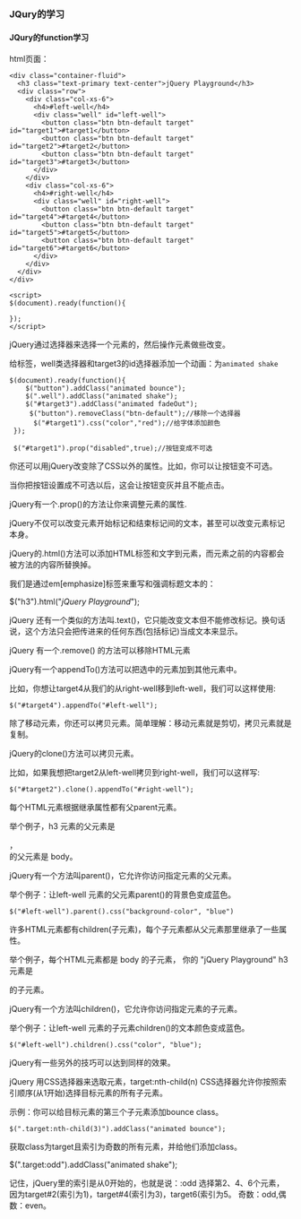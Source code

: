 ### JQury的学习

#### JQury的function学习

html页面：
```
<div class="container-fluid">
  <h3 class="text-primary text-center">jQuery Playground</h3>
  <div class="row">
    <div class="col-xs-6">
      <h4>#left-well</h4>
      <div class="well" id="left-well">
        <button class="btn btn-default target" id="target1">#target1</button>
        <button class="btn btn-default target" id="target2">#target2</button>
        <button class="btn btn-default target" id="target3">#target3</button>
      </div>
    </div>
    <div class="col-xs-6">
      <h4>#right-well</h4>
      <div class="well" id="right-well">
        <button class="btn btn-default target" id="target4">#target4</button>
        <button class="btn btn-default target" id="target5">#target5</button>
        <button class="btn btn-default target" id="target6">#target6</button>
      </div>
    </div>
  </div>
</div>
```

```
<script>
$(document).ready(function(){

});
</script>
```

jQuery通过选择器来选择一个元素的，然后操作元素做些改变。

给标签，well类选择器和target3的id选择器添加一个动画：为`animated shake`
```
$(document).ready(function(){
    $("button").addClass("animated bounce");
    $(".well").addClass("animated shake");
    $("#target3").addClass("animated fadeOut");
     $("button").removeClass("btn-default");//移除一个选择器
      $("#target1").css("color","red");//给字体添加颜色
 });
 
 $("#target1").prop("disabled",true);//按钮变成不可选
```

你还可以用jQuery改变除了CSS以外的属性。比如，你可以让按钮变不可选。

当你把按钮设置成不可选以后，这会让按钮变灰并且不能点击。

jQuery有一个.prop()的方法让你来调整元素的属性.

jQuery不仅可以改变元素开始标记和结束标记间的文本，甚至可以改变元素标记本身。

jQuery的.html()方法可以添加HTML标签和文字到元素，而元素之前的内容都会被方法的内容所替换掉。

我们是通过em[emphasize]标签来重写和强调标题文本的：

$("h3").html("<em>jQuery Playground</em>");

jQuery 还有一个类似的方法叫.text()，它只能改变文本但不能修改标记。换句话说，这个方法只会把传进来的任何东西(包括标记)当成文本来显示。

jQuery 有一个.remove() 的方法可以移除HTML元素

jQuery有一个appendTo()方法可以把选中的元素加到其他元素中。

比如，你想让target4从我们的从right-well移到left-well，我们可以这样使用:
```
$("#target4").appendTo("#left-well");
```

除了移动元素，你还可以拷贝元素。简单理解：移动元素就是剪切，拷贝元素就是复制。

jQuery的clone()方法可以拷贝元素。

比如，如果我想把target2从left-well拷贝到right-well，我们可以这样写:

`$("#target2").clone().appendTo("#right-well");`

每个HTML元素根据继承属性都有父parent元素。

举个例子，h3 元素的父元素是 <div class="container-fluid">，<div class="container-fluid">的父元素是 body。

jQuery有一个方法叫parent()，它允许你访问指定元素的父元素。

举个例子：让left-well 元素的父元素parent()的背景色变成蓝色。

`$("#left-well").parent().css("background-color", "blue")
`

许多HTML元素都有children(子元素)，每个子元素都从父元素那里继承了一些属性。

举个例子，每个HTML元素都是 body 的子元素， 你的 "jQuery Playground" h3 元素是 <div class="container-fluid"> 的子元素。

jQuery有一个方法叫children()，它允许你访问指定元素的子元素。

举个例子：让left-well 元素的子元素children()的文本颜色变成蓝色。

`$("#left-well").children().css("color", "blue");`

jQuery有一些另外的技巧可以达到同样的效果。

jQuery 用CSS选择器来选取元素，target:nth-child(n) CSS选择器允许你按照索引顺序(从1开始)选择目标元素的所有子元素。

示例：你可以给目标元素的第三个子元素添加bounce class。

`$(".target:nth-child(3)").addClass("animated bounce");`

获取class为target且索引为奇数的所有元素，并给他们添加class。

$(".target:odd").addClass("animated shake");

记住，jQuery里的索引是从0开始的，也就是说：:odd 选择第2、4、6个元素，因为target#2(索引为1)，target#4(索引为3)，target6(索引为5。
奇数：odd,偶数：even。